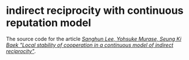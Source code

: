 # indirect reciprocity with continuous reputation model

The source code for the article *[Sanghun Lee, Yohsuke Murase, Seung Ki Baek "Local stability of cooperation in a continuous model of indirect reciprocity"](https://arxiv.org/abs/2104.02881)*.

